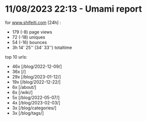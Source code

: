 # 11/08/2023 22:13 - Umami report
for www.shifeiti.com [24h] :

 - 179 (-8) page views
 - 72 (-18) uniques
 - 54 (-16) bounces
 - 3h 14' 25'' (34' 33'') totaltime


top 10 urls:
 - 46x [/blog/2022-12-09/]
 - 36x [/]
 - 29x [/blog/2023-01-12/]
 - 19x [/blog/2022-12-22/]
 - 6x [/about/]
 - 6x [/wiki/]
 - 5x [/blog/2022-05-07/]
 - 4x [/blog/2023-02-03/]
 - 3x [/blog/categories/]
 - 3x [/blog/tags/]


